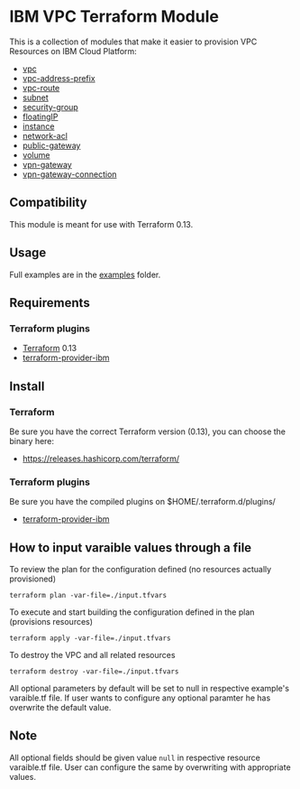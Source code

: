 # IBM VPC Terraform Module

This is a collection of modules that make it easier to provision VPC Resources on IBM Cloud Platform:
* [vpc](terraform-ibm-modules/vpc/ibm//modules/vpc)
* [vpc-address-prefix](terraform-ibm-modules/vpc/ibm//modules/vpc-address-prefix)
* [vpc-route](mterraform-ibm-modules/vpc/ibm//modules/vpc-route)
* [subnet](terraform-ibm-modules/vpc/ibm//modules/subnet)
* [security-group](terraform-ibm-modules/vpc/ibm//modules/security-group)
* [floatingIP](terraform-ibm-modules/vpc/ibm//modules/floatingIP)
* [instance](terraform-ibm-modules/vpc/ibm//modules/instance)
* [network-acl](terraform-ibm-modules/vpc/ibm//modules/network-acl)
* [public-gateway](terraform-ibm-modules/vpc/ibm//modules/public-gateway)
* [volume](terraform-ibm-modules/vpc/ibm//modules/volume)
* [vpn-gateway](terraform-ibm-modules/vpc/ibm//modules/vpn-gateway)
* [vpn-gateway-connection](terraform-ibm-modules/vpc/ibm//modules/vpn-gateway-connection)

## Compatibility

This module is meant for use with Terraform 0.13.

## Usage

Full examples are in the [examples](./examples/) folder.

## Requirements

### Terraform plugins

- [Terraform](https://www.terraform.io/downloads.html) 0.13
- [terraform-provider-ibm](https://github.com/IBM-Cloud/terraform-provider-ibm) 

## Install

### Terraform

Be sure you have the correct Terraform version (0.13), you can choose the binary here:
- https://releases.hashicorp.com/terraform/

### Terraform plugins

Be sure you have the compiled plugins on $HOME/.terraform.d/plugins/

- [terraform-provider-ibm](https://github.com/IBM-Cloud/terraform-provider-ibm) 

## How to input varaible values through a file

To review the plan for the configuration defined (no resources actually provisioned)

`terraform plan -var-file=./input.tfvars`

To execute and start building the configuration defined in the plan (provisions resources)

`terraform apply -var-file=./input.tfvars`

To destroy the VPC and all related resources

`terraform destroy -var-file=./input.tfvars`

All optional parameters by default will be set to null in respective example's varaible.tf file. If user wants to configure any optional paramter he has overwrite the default value.

## Note

All optional fields should be given value `null` in respective resource varaible.tf file. User can configure the same by overwriting with appropriate values.